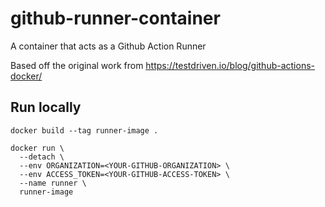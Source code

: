 # github-runner-container
A container that acts as a Github Action Runner

Based off the original work from https://testdriven.io/blog/github-actions-docker/

## Run locally

```
docker build --tag runner-image .

docker run \
  --detach \
  --env ORGANIZATION=<YOUR-GITHUB-ORGANIZATION> \
  --env ACCESS_TOKEN=<YOUR-GITHUB-ACCESS-TOKEN> \
  --name runner \
  runner-image
```